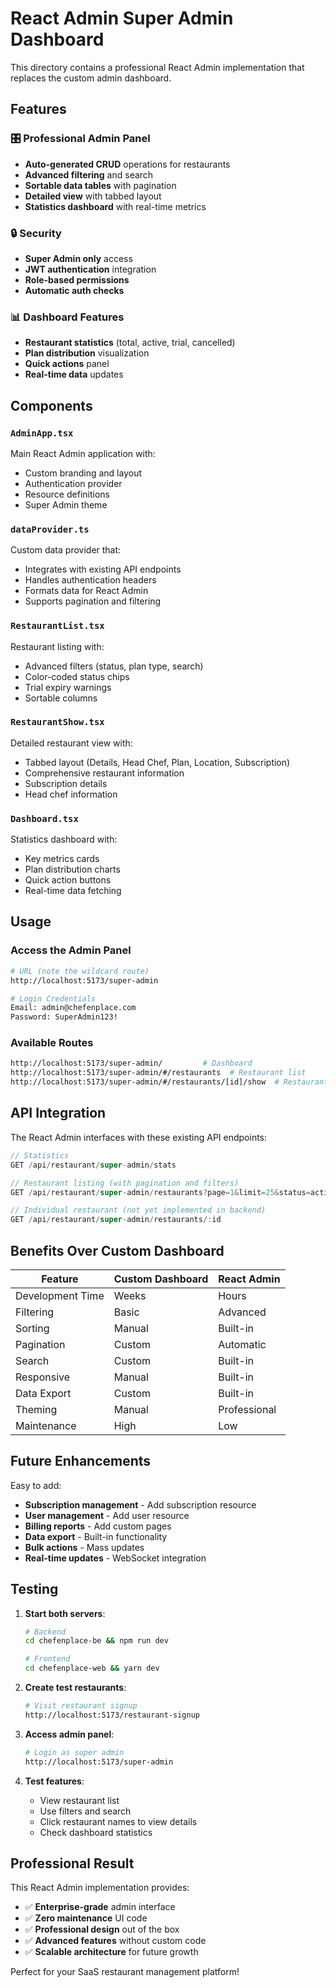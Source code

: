 # React Admin Super Admin Dashboard

This directory contains a professional React Admin implementation that replaces the custom admin dashboard.

## Features

### 🎛️ **Professional Admin Panel**
- **Auto-generated CRUD** operations for restaurants
- **Advanced filtering** and search
- **Sortable data tables** with pagination
- **Detailed view** with tabbed layout
- **Statistics dashboard** with real-time metrics

### 🔒 **Security**
- **Super Admin only** access
- **JWT authentication** integration
- **Role-based permissions** 
- **Automatic auth checks**

### 📊 **Dashboard Features**
- **Restaurant statistics** (total, active, trial, cancelled)
- **Plan distribution** visualization
- **Quick actions** panel
- **Real-time data** updates

## Components

### `AdminApp.tsx`
Main React Admin application with:
- Custom branding and layout
- Authentication provider
- Resource definitions
- Super Admin theme

### `dataProvider.ts`
Custom data provider that:
- Integrates with existing API endpoints
- Handles authentication headers
- Formats data for React Admin
- Supports pagination and filtering

### `RestaurantList.tsx`
Restaurant listing with:
- Advanced filters (status, plan type, search)
- Color-coded status chips
- Trial expiry warnings
- Sortable columns

### `RestaurantShow.tsx`
Detailed restaurant view with:
- Tabbed layout (Details, Head Chef, Plan, Location, Subscription)
- Comprehensive restaurant information
- Subscription details
- Head chef information

### `Dashboard.tsx`
Statistics dashboard with:
- Key metrics cards
- Plan distribution charts
- Quick action buttons
- Real-time data fetching

## Usage

### Access the Admin Panel
```bash
# URL (note the wildcard route)
http://localhost:5173/super-admin

# Login Credentials
Email: admin@chefenplace.com
Password: SuperAdmin123!
```

### Available Routes
```bash
http://localhost:5173/super-admin/         # Dashboard
http://localhost:5173/super-admin/#/restaurants  # Restaurant list
http://localhost:5173/super-admin/#/restaurants/[id]/show  # Restaurant details
```

## API Integration

The React Admin interfaces with these existing API endpoints:

```javascript
// Statistics
GET /api/restaurant/super-admin/stats

// Restaurant listing (with pagination and filters)
GET /api/restaurant/super-admin/restaurants?page=1&limit=25&status=active

// Individual restaurant (not yet implemented in backend)
GET /api/restaurant/super-admin/restaurants/:id
```

## Benefits Over Custom Dashboard

| Feature | Custom Dashboard | React Admin |
|---------|------------------|-------------|
| Development Time | Weeks | Hours |
| Filtering | Basic | Advanced |
| Sorting | Manual | Built-in |
| Pagination | Custom | Automatic |
| Search | Custom | Built-in |
| Responsive | Manual | Built-in |
| Data Export | Custom | Built-in |
| Theming | Manual | Professional |
| Maintenance | High | Low |

## Future Enhancements

Easy to add:
- **Subscription management** - Add subscription resource
- **User management** - Add user resource  
- **Billing reports** - Add custom pages
- **Data export** - Built-in functionality
- **Bulk actions** - Mass updates
- **Real-time updates** - WebSocket integration

## Testing

1. **Start both servers**:
   ```bash
   # Backend
   cd chefenplace-be && npm run dev

   # Frontend  
   cd chefenplace-web && yarn dev
   ```

2. **Create test restaurants**:
   ```bash
   # Visit restaurant signup
   http://localhost:5173/restaurant-signup
   ```

3. **Access admin panel**:
   ```bash
   # Login as super admin
   http://localhost:5173/super-admin
   ```

4. **Test features**:
   - View restaurant list
   - Use filters and search
   - Click restaurant names to view details
   - Check dashboard statistics

## Professional Result

This React Admin implementation provides:
- ✅ **Enterprise-grade** admin interface
- ✅ **Zero maintenance** UI code
- ✅ **Professional design** out of the box
- ✅ **Advanced features** without custom code
- ✅ **Scalable architecture** for future growth

Perfect for your SaaS restaurant management platform!